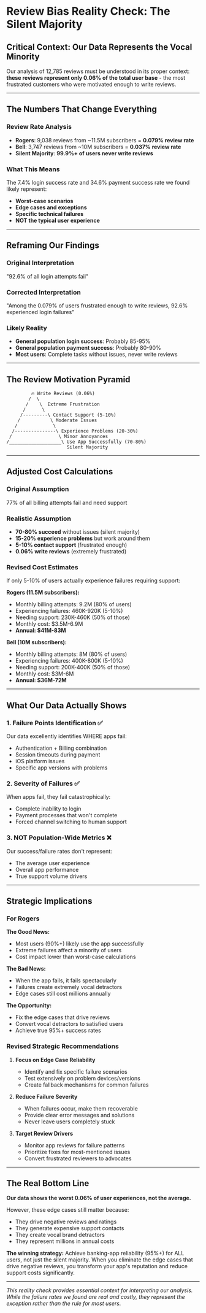# Review Bias Reality Check: The Silent Majority

## Critical Context: Our Data Represents the Vocal Minority

Our analysis of 12,785 reviews must be understood in its proper context: **these reviews represent only 0.06% of the total user base** - the most frustrated customers who were motivated enough to write reviews.

---

## The Numbers That Change Everything

### **Review Rate Analysis**
- **Rogers**: 9,038 reviews from ~11.5M subscribers = **0.079% review rate**
- **Bell**: 3,747 reviews from ~10M subscribers = **0.037% review rate**
- **Silent Majority**: **99.9%+ of users never write reviews**

### **What This Means**
The 7.4% login success rate and 34.6% payment success rate we found likely represent:
- **Worst-case scenarios** 
- **Edge cases and exceptions**
- **Specific technical failures**
- **NOT the typical user experience**

---

## Reframing Our Findings

### **Original Interpretation**
"92.6% of all login attempts fail"

### **Corrected Interpretation**
"Among the 0.079% of users frustrated enough to write reviews, 92.6% experienced login failures"

### **Likely Reality**
- **General population login success**: Probably 85-95%
- **General population payment success**: Probably 80-90%
- **Most users**: Complete tasks without issues, never write reviews

---

## The Review Motivation Pyramid

```
         🔥 Write Reviews (0.06%)
        /  \
       /    \  Extreme Frustration
      /      \
     /---------\ Contact Support (5-10%)
    /           \ Moderate Issues  
   /             \
  /---------------\ Experience Problems (20-30%)
 /                 \ Minor Annoyances
/___________________\ Use App Successfully (70-80%)
                      Silent Majority
```

---

## Adjusted Cost Calculations

### **Original Assumption**
77% of all billing attempts fail and need support

### **Realistic Assumption**
- **70-80% succeed** without issues (silent majority)
- **15-20% experience problems** but work around them
- **5-10% contact support** (frustrated enough)
- **0.06% write reviews** (extremely frustrated)

### **Revised Cost Estimates**

If only 5-10% of users actually experience failures requiring support:

**Rogers (11.5M subscribers):**
- Monthly billing attempts: 9.2M (80% of users)
- Experiencing failures: 460K-920K (5-10%)
- Needing support: 230K-460K (50% of those)
- Monthly cost: $3.5M-6.9M
- **Annual: $41M-83M**

**Bell (10M subscribers):**
- Monthly billing attempts: 8M (80% of users)
- Experiencing failures: 400K-800K (5-10%)
- Needing support: 200K-400K (50% of those)
- Monthly cost: $3M-6M
- **Annual: $36M-72M**

---

## What Our Data Actually Shows

### **1. Failure Points Identification** ✅
Our data excellently identifies WHERE apps fail:
- Authentication + Billing combination
- Session timeouts during payment
- iOS platform issues
- Specific app versions with problems

### **2. Severity of Failures** ✅
When apps fail, they fail catastrophically:
- Complete inability to login
- Payment processes that won't complete
- Forced channel switching to human support

### **3. NOT Population-Wide Metrics** ❌
Our success/failure rates don't represent:
- The average user experience
- Overall app performance
- True support volume drivers

---

## Strategic Implications

### **For Rogers**

**The Good News:**
- Most users (90%+) likely use the app successfully
- Extreme failures affect a minority of users
- Cost impact lower than worst-case calculations

**The Bad News:**
- When the app fails, it fails spectacularly
- Failures create extremely vocal detractors
- Edge cases still cost millions annually

**The Opportunity:**
- Fix the edge cases that drive reviews
- Convert vocal detractors to satisfied users
- Achieve true 95%+ success rates

### **Revised Strategic Recommendations**

1. **Focus on Edge Case Reliability**
   - Identify and fix specific failure scenarios
   - Test extensively on problem devices/versions
   - Create fallback mechanisms for common failures

2. **Reduce Failure Severity**
   - When failures occur, make them recoverable
   - Provide clear error messages and solutions
   - Never leave users completely stuck

3. **Target Review Drivers**
   - Monitor app reviews for failure patterns
   - Prioritize fixes for most-mentioned issues
   - Convert frustrated reviewers to advocates

---

## The Real Bottom Line

**Our data shows the worst 0.06% of user experiences, not the average.**

However, these edge cases still matter because:
- They drive negative reviews and ratings
- They generate expensive support contacts
- They create vocal brand detractors
- They represent millions in annual costs

**The winning strategy:** Achieve banking-app reliability (95%+) for ALL users, not just the silent majority. When you eliminate the edge cases that drive negative reviews, you transform your app's reputation and reduce support costs significantly.

---

*This reality check provides essential context for interpreting our analysis. While the failure rates we found are real and costly, they represent the exception rather than the rule for most users.*